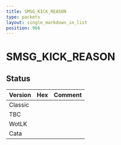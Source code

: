 ```yaml
---
title: SMSG_KICK_REASON
type: packets
layout: single_markdown_in_list
position: 966
---
```


# SMSG_KICK_REASON

## Status

Version | Hex | Comment
---------- | ---------- | ---------- 
Classic |  |  
TBC |  |  
WotLK |  |  
Cata |  |  
